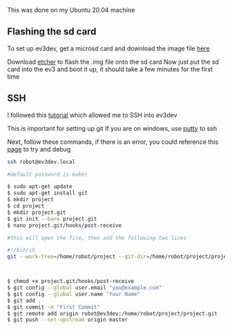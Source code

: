 This was done on my Ubuntu 20.04 machine

## Flashing the sd card
To set up ev3dev, get a microsd card and download the image file [here](https://www.ev3dev.org/downloads/)

Download [etcher](https://www.etcher.net/) to flash the .img file onto the sd card
Now just put the sd card into the ev3 and boot it up, it should take a few minutes for the first time

## SSH
I followed this [tutorial](https://www.ev3dev.org/docs/tutorials/connecting-to-the-internet-via-usb/) which allowed me to SSH into ev3dev

This is important for setting up git
If you are on windows, use [putty](https://www.putty.org/) to ssh

Next, follow these commands, if there is an error, you could reference this [page](https://www.ev3dev.org/docs/tutorials/setting-up-python-pycharm/) to try and debug

```bash
ssh robot@ev3dev.local

#default password is maker

$ sudo apt-get update
$ sudo apt-get install git
$ mkdir project
$ cd project
$ mkdir project.git
$ git init --bare project.git
$ nano project.git/hooks/post-receive

#this will open the file, then add the following two lines

#!/bin/sh
git --work-tree=/home/robot/project --git-dir=/home/robot/project/project.git checkout -f



$ chmod +x project.git/hooks/post-receive
$ git config --global user.email "you@example.com"
$ git config --global user.name "Your Name"
$ git add .
$ git commit -m "First Commit"
$ git remote add origin robot@ev3dev:/home/robot/project/project.git
$ git push --set-upstream origin master
```
